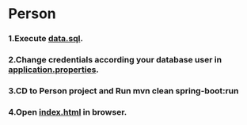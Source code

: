 # Person
### 1.Execute <a href="https://github.com/zKalev/Person/blob/master/Person/src/main/resources/data.sql">data.sql</a>.
### 2.Change credentials according your database user in  <a href="https://github.com/zKalev/Person/blob/master/Person/src/main/resources/application.properties">application.properties</a>.
### 3.CD to Person project and  Run mvn clean spring-boot:run 
### 4.Open <a href="https://github.com/zKalev/Person/blob/master/PersonFace/index.html">index.html</a> in browser.
 
